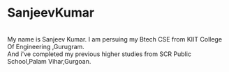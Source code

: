 # SanjeevKumar
<br>
My name is Sanjeev Kumar. I am persuing my Btech CSE from KIIT College Of Engineering ,Gurugram.
<br>
And i've completed my previous higher studies from SCR Public School,Palam Vihar,Gurgoan.
